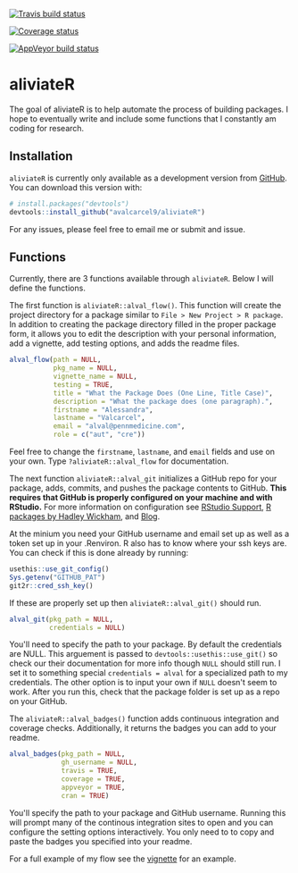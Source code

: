 
[![Travis build status](https://travis-ci.org/avalcarcel9/aliviateR.svg?branch=master)](https://travis-ci.org/avalcarcel9/aliviateR)

[![Coverage status](https://codecov.io/gh/avalcarcel9/aliviateR/branch/master/graph/badge.svg)](https://codecov.io/github/avalcarcel9/aliviateR?branch=master)

[![AppVeyor build status](https://ci.appveyor.com/api/projects/status/github/avalcarcel9/aliviateR?branch=master&svg=true)](https://ci.appveyor.com/project/avalcarcel9/aliviateR)

<!-- README.md is generated from README.Rmd. Please edit that file -->
aliviateR
=========

The goal of aliviateR is to help automate the process of building packages. I hope to eventually write and include some functions that I constantly am coding for research.

Installation
------------

`aliviateR` is currently only available as a development version from [GitHub](https://github.com/). You can download this version with:

``` r
# install.packages("devtools")
devtools::install_github("avalcarcel9/aliviateR")
```

For any issues, please feel free to email me or submit and issue.

Functions
---------

Currently, there are 3 functions available through `aliviateR`. Below I will define the functions.

The first function is `aliviateR::alval_flow()`. This function will create the project directory for a package similar to `File > New Project > R package`. In addition to creating the package directory filled in the proper package form, it allows you to edit the description with your personal information, add a vignette, add testing options, and adds the readme files.

``` r
alval_flow(path = NULL, 
           pkg_name = NULL, 
           vignette_name = NULL,
           testing = TRUE, 
           title = "What the Package Does (One Line, Title Case)",
           description = "What the package does (one paragraph).",
           firstname = "Alessandra", 
           lastname = "Valcarcel",
           email = "alval@pennmedicine.com", 
           role = c("aut", "cre"))
```

Feel free to change the `firstname`, `lastname`, and `email` fields and use on your own. Type `?aliviateR::alval_flow` for documentation.

The next function `aliviateR::alval_git` initializes a GitHub repo for your package, adds, commits, and pushes the package contents to GitHub. **This requires that GitHub is properly configured on your machine and with RStudio.** For more information on configuration see [RStudio Support](https://support.rstudio.com/hc/en-us/articles/200532077-Version-Control-with-Git-and-SVN), [R packages by Hadley Wickham](http://r-pkgs.had.co.nz/git.html), and [Blog](http://happygitwithr.com/rstudio-git-github.html).

At the minium you need your GitHub username and email set up as well as a token set up in your .Renviron. R also has to know where your ssh keys are. You can check if this is done already by running:

``` r
usethis::use_git_config()
Sys.getenv("GITHUB_PAT")
git2r::cred_ssh_key()
```

If these are properly set up then `aliviateR::alval_git()` should run.

``` r
alval_git(pkg_path = NULL, 
          credentials = NULL)
```

You'll need to specify the path to your package. By default the credentials are NULL. This arguement is passed to `devtools::usethis::use_git()` so check our their documentation for more info though `NULL` should still run. I set it to something special `credentials = alval` for a specialized path to my credentials. The other option is to input your own if `NULL` doesn't seem to work. After you run this, check that the package folder is set up as a repo on your GitHub.

The `aliviateR::alval_badges()` function adds continuous integration and coverage checks. Additionally, it returns the badges you can add to your readme.

``` r
alval_badges(pkg_path = NULL, 
             gh_username = NULL, 
             travis = TRUE,
             coverage = TRUE, 
             appveyor = TRUE,
             cran = TRUE)
```

You'll specify the path to your package and GitHub username. Running this will prompt many of the continous integration sites to open and you can configure the setting options interactively. You only need to to copy and paste the badges you specified into your readme.

For a full example of my flow see the [vignette](https://github.com/avalcarcel9/aliviateR/blob/master/vignettes/vignette.Rmd) for an example.
